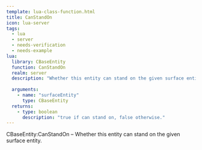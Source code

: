 ```yaml
---
template: lua-class-function.html
title: CanStandOn
icon: lua-server
tags:
  - lua
  - server
  - needs-verification
  - needs-example
lua:
  library: CBaseEntity
  function: CanStandOn
  realm: server
  description: "Whether this entity can stand on the given surface entity."
  
  arguments:
    - name: "surfaceEntity"
      type: CBaseEntity
  returns:
    - type: boolean
      description: "true if can stand on, false otherwise."
---
```


<div class="lua__search__keywords">
CBaseEntity:CanStandOn &#x2013; Whether this entity can stand on the given surface entity.
</div>

